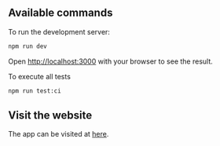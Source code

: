 ## Available commands

To run the development server:

```bash
npm run dev
```

Open [http://localhost:3000](http://localhost:3000) with your browser to see the result.

To execute all tests

```bash
npm run test:ci
```

## Visit the website
The app can be visited at [here](https://power-to-fly-challenge-18tdzidod-alxundr.vercel.app/).
